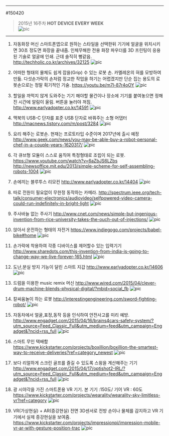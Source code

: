                             
---                                  
#150420
> 2015년 16주차 **HOT DEVICE EVERY WEEK**               
> ![pic](../image/MAIN.png)              
                              
---                                  


1. 자동화장 머신 
스마트폰앱으로 원하는 스타일을 선택한뒤 기기에 얼굴을 위치시키면 30초 정도면 화장을 끝내줌.
인체무해한 전용 화장 파우더를 3D 프린팅이 응용된 기술로 얼굴에 인쇄.
근데 솔직히 뻥같음.
http://techholic.co.kr/archives/32125
![pic](../image/150420/1.jpg)

2. 어떠한 형태의 물체도 쉽게 잡을(Grip) 수 있는 로봇 손.
카멜레온의 혀를 모방하여 만듦. 
다섯손가락의 손처럼 정교한 작업을 하기는 어렵겠지만 단순 집는 용도의 로봇손으로는 정말 획기적인 기술.
https://youtu.be/m7l-87r4oOY
![pic](../image/150420/2.png)

3. 할일을 까먹지 않게 도와주는 기기
해야할 물건이나 장소에 기기를 붙여놓으면 정해진 시간에 알림이 울림. 버튼을 눌러야 꺼짐.
http://www.earlyadopter.co.kr/14591
![pic](../image/150420/3.jpg)

4. 맥북의 USB-C 단자를 표준 USB 단자로 바꿔주는 소형 어댑터
http://macnews.tistory.com/m/post/3284
![pic](../image/150420/4.jpg)

5. 요리 해주는 로봇손. 
현재는 프로토타입 수준이며 2017년에 출시 예정
http://www.geek.com/news/you-may-be-able-buy-a-robot-personal-chef-in-a-couple-years-1620317/
![pic](../image/150420/5.jpg)


6. 각 큐브형 모듈이 스스로 움직여 특정형태로 조립이 되는 로봇.
https://www.youtube.com/watch?v=6aZbJS6LZbs
http://newsoffice.mit.edu/2013/simple-scheme-for-self-assembling-robots-1004
![pic](../image/150420/6.jpg)

7. 손에끼는 블루투스 리모컨
http://www.earlyadopter.co.kr/14404
![pic](../image/150420/7.png)

8. 따로 전원이 필요없이 무한정 동작하는 카메라. 
http://spectrum.ieee.org/tech-talk/consumer-electronics/audiovideo/selfpowered-video-camera-could-run-indefinitely-in-bright-light
![pic](../image/150420/8.jpg)

9. 주사바늘 없는 주사기
http://www.cnet.com/news/simple-but-ingenious-invention-from-rice-university-takes-the-ouch-out-of-injections/
![pic](../image/150420/9.png)

10. 앉아서 운전하는 형태의 자전거
https://www.indiegogo.com/projects/babel-bike#home
![pic](../image/150420/10.jpg)

11. 손가락에 착용하여 각종 디바이스를 제어할수 있는 입력기기
http://www.sharedots.com/this-invention-from-india-is-going-to-change-way-we-live-forever-165.html
![pic](../image/150420/11.jpg)

12. 도난,분실 방지 기능이 달린 스마트 지갑
http://www.earlyadopter.co.kr/14606
![pic](../image/150420/12.jpg)

13. 드럼을 이용한 music remix 머신 
http://www.wired.com/2015/04/clever-drum-machine-blends-physical-digital/?mbid=social_fb
![pic](../image/150420/13.jpg)

14. 칼싸움놀이 하는 로봇
http://interestingengineering.com/sword-fighting-robot/
![pic](../image/150420/14.jpg)


15. 자동차에서 얼굴,표정,동작 등을 인식하여 안전사고를 미리 예방.
http://www.engadget.com/2015/04/16/brains4cars-safety-system/?utm_source=Feed_Classic_Full&utm_medium=feed&utm_campaign=Engadget&?ncid=rss_full
![pic](../image/150420/15.jpg)

16. 스마트 무인 택배함
https://www.kickstarter.com/projects/boxillion/boxillion-the-smartest-way-to-receive-deliveries?ref=category_newest
![pic](../image/150420/16.jpg)

17. 보다 리얼하게 스크린 골프를 즐길 수 있도록 스윙을 계산해주는 기기
http://www.engadget.com/2015/04/17/optishot2-IRL/?utm_source=Feed_Classic_Full&utm_medium=feed&utm_campaign=Engadget&?ncid=rss_full
![pic](../image/150420/17.jpg)

18. 광 시야각을 가진 스마트폰용 VR 기기. 
본 기기 :150도/ 기어 VR : 60도 
https://www.kickstarter.com/projects/wearality/wearality-sky-limitless-vr?ref=category
![pic](../image/150420/18.jpg)

19. VR(가상현실) + AR(증강현실)
전면 3D센서로 전방 손이나 물체를 감지하고 VR 기기에서 실제 증강현실을 보여줌.
https://www.kickstarter.com/projects/impressionpi/impression-mobile-vr-ar-with-gesture-position-trac
![pic](../image/150420/19.jpg)


